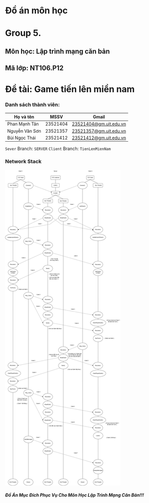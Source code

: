 
# Đồ án môn học
# Group 5.
## Môn học: Lập trình mạng căn bản
## Mã lớp: NT106.P12
# Đề tài: Game tiến lên miền nam
### Danh sách thành viên:
| Họ và tên | MSSV | Gmail |
|--------------|-------|------|
| Phan Mạnh Tân | 23521404 | [23521404@gm.uit.edu.vn](mailto:23521404@gm.uit.edu.vn) |
| Nguyễn Văn Sơn | 23521357 | [23521357@gm.uit.edu.vn](mailto:23521357@gm.uit.edu.vn) | 
| Bùi Ngọc Thái | 23521412 | [23521412@gm.uit.edu.vn](mailto:23521412@gm.uit.edu.vn) | 



`Sever` Branch: `SERVER`
`Client` Branch: `TienLenMienNam`
### Network Stack
![Ảnh ví dụ](NetworkStack.drawio.png)

##### Đồ Án Mục Đích Phục Vụ Cho Môn Học Lập Trình Mạng Căn Bản!!!

